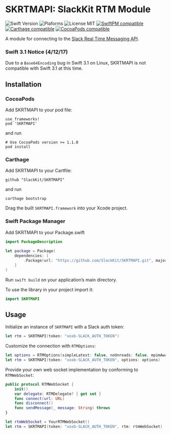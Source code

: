 # SKRTMAPI: SlackKit RTM Module
![Swift Version](https://img.shields.io/badge/Swift-3.0.2-orange.svg)
![Plaforms](https://img.shields.io/badge/Platforms-macOS,iOS,tvOS,Linux-lightgrey.svg)
![License MIT](https://img.shields.io/badge/License-MIT-lightgrey.svg)
[![SwiftPM compatible](https://img.shields.io/badge/SwiftPM-compatible-brightgreen.svg)](https://github.com/apple/swift-package-manager)
[![Carthage compatible](https://img.shields.io/badge/Carthage-compatible-brightgreen.svg)](https://github.com/Carthage/Carthage)
[![CocoaPods compatible](https://img.shields.io/badge/CocoaPods-compatible-brightgreen.svg)](https://cocoapods.org)

A module for connecting to the [Slack Real Time Messaging API](https://api.slack.com/rtm).

### Swift 3.1 Notice (4/12/17)
Due to a `Base64Encoding` bug in Swift 3.1 on Linux, SKRTMAPI is not compatible with Swift 3.1 at this time.

## Installation

### CocoaPods

Add SKRTMAPI to your pod file:

```
use_frameworks!
pod 'SKRTMAPI'
```
and run

```
# Use CocoaPods version >= 1.1.0
pod install
```

### Carthage

Add SKRTMAPI to your Cartfile:

```
github "SlackKit/SKRTMAPI"
```
and run

```
carthage bootstrap
```

Drag the built `SKRTMAPI.framework` into your Xcode project.

### Swift Package Manager

Add SKRTMAPI to your Package.swift

```swift
import PackageDescription
  
let package = Package(
	dependencies: [
		.Package(url: "https://github.com/SlackKit/SKRTMAPI.git", majorVersion: 4)
	]
)
```

Run `swift build` on your application’s main directory.

To use the library in your project import it:

```swift
import SKRTMAPI
```

## Usage
Initialize an instance of `SKRTMAPI` with a Slack auth token:

```swift
let rtm = SKRTMAPI(token: "xoxb-SLACK_AUTH_TOKEN")
```

Customize the connection with `RTMOptions`:

```swift
let options = RTMOptions(simpleLatest: false, noUnreads: false, mpimAware: true, pingInterval: 30, timeout: 300, reconnect: true)
let rtm = SKRTMAPI(token: "xoxb-SLACK_AUTH_TOKEN", options: options)
```

Provide your own web socket implementation by conforming to `RTMWebSocket`:

```swift
public protocol RTMWebSocket {
    init()
    var delegate: RTMDelegate? { get set }
    func connect(url: URL)
    func disconnect()
    func sendMessage(_ message: String) throws
}
```

```swift
let rtmWebSocket = YourRTMWebSocket()
let rtm = SKRTMAPI(token: "xoxb-SLACK_AUTH_TOKEN", rtm: rtmWebSocket)
```